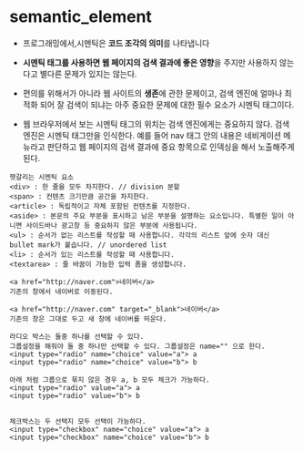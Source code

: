 # semantic_element

- 프로그래밍에서,시맨틱은 **코드 조각의 의미**를 나타냅니다 
- **시멘틱 태그를 사용하면 웹 페이지의 검색 결과에 좋은 영향**을 주지만 사용하지 않는다고 별다른 문제가 있지는 않는다.

- 편의를 위해서가 아니라 웹 사이트의 **생존**에 관한 문제이고, 검색 엔진에 얼마나 최적화 되어 잘 검색이 되냐는 아주 중요한 문제에 대한 필수 요소가 시멘틱 태그이다.

- 웹 브라우저에서 보는 시멘틱 태그의 위치는 검색 엔진에게는 중요하지 않다. 검색엔진은 시멘틱 태그만을 인식한다. 예를 들어 nav 태그 안의 내용은 네비게이션 메뉴라고 판단하고 웹 페이지의 검색 결과에 중요 항목으로 인덱싱을 해서 노출해주게 된다.

```
헷갈리는 시멘틱 요소
<div> : 한 줄을 모두 차지한다. // division 분할
<span> : 컨텐츠 크기만큼 공간을 차지한다. 
<article> : 독립적이고 자체 포함된 컨텐츠를 지정한다.
<aside> : 본문의 주요 부분을 표시하고 남은 부분을 설명하는 요소입니다. 특별한 일이 아니면 사이드바나 광고창 등 중요하지 않은 부분에 사용됩니다.
<ul> : 순서가 없는 리스트를 작성할 때 사용합니다. 각각의 리스트 앞에 숫자 대신 bullet mark가 붙습니다. // unordered list
<li> : 순서가 있는 리스트를 작성할 때 사용합니다.
<textarea> : 줄 바꿈이 가능한 입력 폼을 생성합니다.
```


```
<a href="http://naver.com">네이버</a> 
기존의 창에서 네이버로 이동된다.

<a href="http://naver.com" target="_blank">네이버</a> 
기존의 창은 그대로 두고 새 창에 네이버를 띄운다. 
```

```
라디오 박스는 둘중 하나를 선택할 수 있다.
그룹설정을 해줘야 둘 중 하나만 선택할 수 있다. 그룹설정은 name="" 으로 한다.
<input type="radio" name="choice" value="a"> a
<input type="radio" name="choice" value="b"> b

아래 처럼 그룹으로 묶지 않은 경우 a, b 모두 체크가 가능하다.
<input type="radio" value="a"> a 
<input type="radio" value="b"> b


체크박스는 두 선택지 모두 선택이 가능하다.
<input type="checkbox" name="choice" value="a"> a
<input type="checkbox" name="choice" value="b"> b
```
